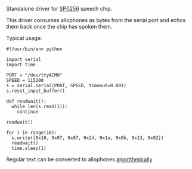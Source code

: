 Standalone driver for [SP0256](http://www.bitsavers.org/components/gi/speech/General_Instrument_-_SP0256A-AL2_datasheet_(Radio_Shack_276-1784)_-_Apr1984.pdf) speech chip.

This driver consumes allophones as bytes from the serial port and echos them back once the chip has spoken them.

Typical usage:

```
#!/usr/bin/env python

import serial
import time

PORT = "/dev/ttyACM0"
SPEED = 115200
s = serial.Serial(PORT, SPEED, timeout=0.001)
s.reset_input_buffer()

def readwait():
  while len(s.read(1)):
    continue

readwait()

for i in range(10):
  s.write([0x10, 0x07, 0x07, 0x2d, 0x1a, 0x0b, 0x13, 0x02])
  readwait()
  time.sleep(1)
```

Regular text can be converted to allophones [algorithmically](https://github.com/greg-kennedy/p5-NRL-TextToPhoneme)
